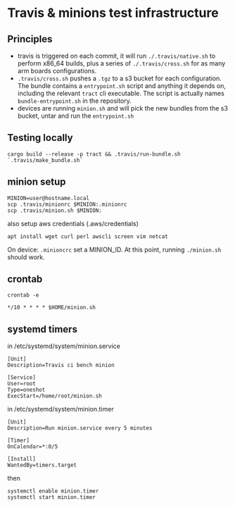 # Travis & minions test infrastructure

## Principles

* travis is triggered on each commit, it will run `./.travis/native.sh` to
    perform x86_64 builds, plus a series of `./.travis/cross.sh` for as many
    arm boards configurations.
* `.travis/cross.sh` pushes a `.tgz` to a s3 bucket for each configuration. The
    bundle contains a `entrypoint.sh` script and anything it depends on,
    including the relevant `tract` cli executable. The script is actually names
    `bundle-entrypoint.sh` in the repository.
* devices are running `minion.sh` and will pick the new bundles from the s3 bucket,
    untar and run the `entrypoint.sh`

## Testing locally

```
cargo build --release -p tract && .travis/run-bundle.sh `.travis/make_bundle.sh`
```

## minion setup

```
MINION=user@hostname.local
scp .travis/minionrc $MINION:.minionrc
scp .travis/minion.sh $MINION:
```

also setup aws credentials (.aws/credentials)

```
apt install wget curl perl awscli screen vim netcat
```

On device: `.minioncrc` set a MINION_ID. At this point, running `./minion.sh`
should work.

## crontab

`crontab -e`

```
*/10 * * * * $HOME/minion.sh
```

## systemd timers

in /etc/systemd/system/minion.service

```
[Unit]
Description=Travis ci bench minion

[Service]
User=root
Type=oneshot
ExecStart=/home/root/minion.sh
```

in /etc/systemd/system/minion.timer

```
[Unit]
Description=Run minion.service every 5 minutes

[Timer]
OnCalendar=*:0/5

[Install]
WantedBy=timers.target

```

then

```
systemctl enable minion.timer
systemctl start minion.timer
```
